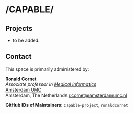 # /CAPABLE/

## Projects

* to be added.

## Contact
This space is primarily administered by:  

**Ronald Cornet**  
*Associate professor in [Medical Informatics](https://kik.amc.nl/)*  
[Amsterdam UMC](https://amsterdamumc.org/en.htm)  
Amsterdam, The Netherlands
<r.cornet@amsterdamumc.nl>

**GitHub IDs of Maintainers**: `Capable-project`, `ronaldcornet`

